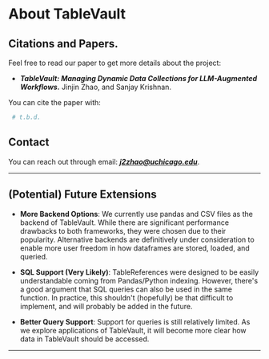 # About TableVault

## Citations and Papers.

Feel free to read our paper to get more details about the project:

- ***TableVault: Managing Dynamic Data Collections for LLM-Augmented Workflows.*** Jinjin Zhao, and Sanjay Krishnan.

You can cite the paper with:

``` bibtex
 # t.b.d.

```

## Contact 

You can reach out through email: ***j2zhao@uchicago.edu***.

---

## (Potential) Future Extensions

- **More Backend Options**: We currently use pandas and CSV files as the backend of TableVault. While there are significant performance drawbacks to both frameworks, they were chosen due to their popularity. Alternative backends are definitively under consideration to enable more user freedom in how dataframes are stored, loaded, and queried.

- **SQL Support (Very Likely)**: TableReferences were designed to be easily understandable coming from Pandas/Python indexing. However, there's a good argument that SQL queries can also be used in the same function. In practice, this shouldn't (hopefully) be that difficult to implement, and will probably be added in the future.

- **Better Query Support**: Support for queries is still relatively limited. As we explore applications of TableVault, it will become more clear how data in TableVault should be accessed.

---